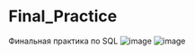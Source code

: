 # Final_Practice
Финальная практика по SQL
![image](https://github.com/Gollandskiy/Final_Practice/assets/126692933/178d5ac2-b3a6-452d-a243-4fceab2ca4f6)
![image](https://github.com/Gollandskiy/Final_Practice/assets/126692933/e51e9a90-c2b1-4ecf-b2ac-54214df9c25c)



